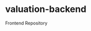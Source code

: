 # valuation-backend


<a src="https://github.com/cdifranco1/valuation-frontend">Frontend Repository<a/>

